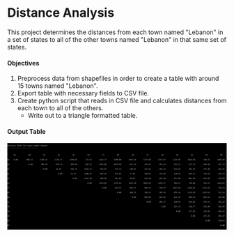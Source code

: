 # Distance Analysis

This project determines the distances from each town named "Lebanon" in a set of states to all of the other towns named "Lebanon" in that same set of states.


#### Objectives
1. Preprocess data from shapefiles in order to create a table with around 15 towns named "Lebanon".
2. Export table with necessary fields to CSV file.
3. Create python script that reads in CSV file and calculates distances from each town to all of the others.
    * Write out to a triangle formatted table.



#### Output Table
![](img/output_table.JPG)
